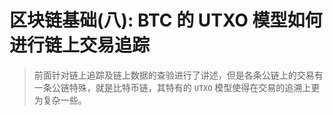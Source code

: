 # 区块链基础(八): BTC 的 UTXO 模型如何进行链上交易追踪

> 前面针对链上追踪及链上数据的查验进行了讲述，但是各条公链上的交易有一条公链特殊，就是比特币链，其特有的 `UTXO` 模型使得在交易的追溯上更为复杂一些。